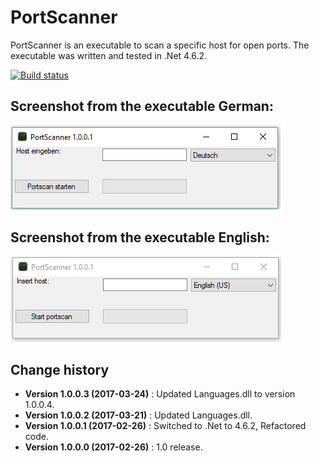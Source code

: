 PortScanner
====================================

PortScanner is an executable to scan a specific host for open ports.
The executable was written and tested in .Net 4.6.2.

[![Build status](https://ci.appveyor.com/api/projects/status/ta4s12frig120rbo?svg=true)](https://ci.appveyor.com/project/SeppPenner/portscanner)

## Screenshot from the executable German:
![Screenshot from the executable German](https://github.com/SeppPenner/PortScanner/blob/master/Screenshot_DE.PNG "Screenshot from the executable German")

## Screenshot from the executable English:
![Screenshot from the executable English](https://github.com/SeppPenner/PortScanner/blob/master/Screenshot_EN.PNG "Screenshot from the executable English")

Change history
--------------

* **Version 1.0.0.3 (2017-03-24)** : Updated Languages.dll to version 1.0.0.4.
* **Version 1.0.0.2 (2017-03-21)** : Updated Languages.dll.
* **Version 1.0.0.1 (2017-02-26)** : Switched to .Net to 4.6.2, Refactored code.
* **Version 1.0.0.0 (2017-02-26)** : 1.0 release.
